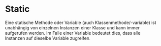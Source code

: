 # Static
Eine statische Methode oder Variable (auch Klassenmethode/-variable) ist unabhängig von einzelnen Instanzen einer Klasse und kann immer aufgerufen werden.
Im Falle einer Variable bedeutet dies, dass alle Instanzen auf dieselbe Variable zugreifen.